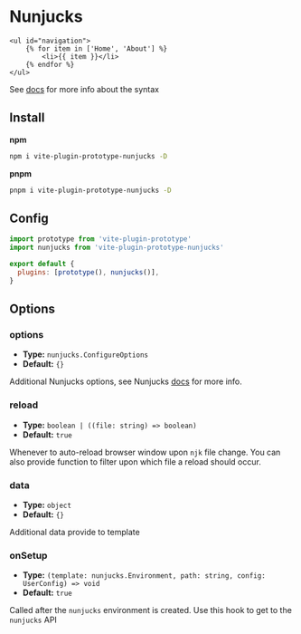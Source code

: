 # Nunjucks

```twig
<ul id="navigation">
    {% for item in ['Home', 'About'] %}
        <li>{{ item }}</li>
    {% endfor %}
</ul>
```

See [docs](https://mozilla.github.io/nunjucks/) for more info about the syntax

## Install

**npm**

```bash
npm i vite-plugin-prototype-nunjucks -D
```

**pnpm**

```bash
pnpm i vite-plugin-prototype-nunjucks -D
```

## Config

```javascript
import prototype from 'vite-plugin-prototype'
import nunjucks from 'vite-plugin-prototype-nunjucks'

export default {
  plugins: [prototype(), nunjucks()],
}
```

## Options

### options

- **Type:** `nunjucks.ConfigureOptions`
- **Default:** `{}`

Additional Nunjucks options, see Nunjucks [docs](https://mozilla.github.io/nunjucks/api.html#environment) for more info.

### reload

- **Type:** `boolean | ((file: string) => boolean)`
- **Default:** `true`

Whenever to auto-reload browser window upon `njk` file change. You can also provide function to filter upon which file a reload should occur.

### data

- **Type:** `object`
- **Default:** `{}`

Additional data provide to template

### onSetup

- **Type:** `(template: nunjucks.Environment, path: string, config: UserConfig) => void`
- **Default:** `true`

Called after the `nunjucks` environment is created. Use this hook to get to the `nunjucks` API
